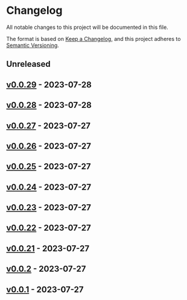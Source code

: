# Changelog

All notable changes to this project will be documented in this file.

The format is based on [Keep a Changelog](https://keepachangelog.com/en/1.0.0/),
and this project adheres to [Semantic Versioning](https://semver.org/spec/v2.0.0.html).

## Unreleased

## [v0.0.29](https://github.com/cheshire-cat-ai/ccat-api-py/releases/tag/v0.0.29) - 2023-07-28

## [v0.0.28](https://github.com/cheshire-cat-ai/ccat-api-py/releases/tag/v0.0.28) - 2023-07-28

## [v0.0.27](https://github.com/cheshire-cat-ai/ccat-api-py/releases/tag/v0.0.27) - 2023-07-27

## [v0.0.26](https://github.com/cheshire-cat-ai/ccat-api-py/releases/tag/v0.0.26) - 2023-07-27

## [v0.0.25](https://github.com/cheshire-cat-ai/ccat-api-py/releases/tag/v0.0.25) - 2023-07-27

## [v0.0.24](https://github.com/cheshire-cat-ai/ccat-api-py/releases/tag/v0.0.24) - 2023-07-27

## [v0.0.23](https://github.com/cheshire-cat-ai/ccat-api-py/releases/tag/v0.0.23) - 2023-07-27

## [v0.0.22](https://github.com/cheshire-cat-ai/ccat-api-py/releases/tag/v0.0.22) - 2023-07-27

## [v0.0.21](https://github.com/cheshire-cat-ai/ccat-api-py/releases/tag/v0.0.21) - 2023-07-27

## [v0.0.2](https://github.com/cheshire-cat-ai/ccat-api-py/releases/tag/v0.0.2) - 2023-07-27
## [v0.0.1](https://github.com/cheshire-cat-ai/ccat-api-py/releases/tag/v0.0.1) - 2023-07-27
